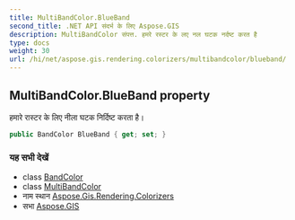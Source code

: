 ```yaml
---
title: MultiBandColor.BlueBand
second_title: .NET API संदर्भ के लिए Aspose.GIS
description: MultiBandColor संपत्त. हमरे रस्टर के लए नल घटक नर्दष्ट करत है
type: docs
weight: 30
url: /hi/net/aspose.gis.rendering.colorizers/multibandcolor/blueband/
---
```

## MultiBandColor.BlueBand property

हमारे रास्टर के लिए नीला घटक निर्दिष्ट करता है।

```csharp
public BandColor BlueBand { get; set; }
```

### यह सभी देखें

* class [BandColor](../../bandcolor/)
* class [MultiBandColor](../)
* नाम स्थान [Aspose.Gis.Rendering.Colorizers](../../multibandcolor/)
* सभा [Aspose.GIS](../../../)


